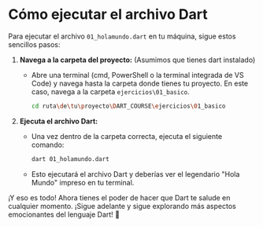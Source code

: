 # Cómo ejecutar el archivo Dart

Para ejecutar el archivo `01_holamundo.dart` en tu máquina, sigue estos sencillos pasos:

1. **Navega a la carpeta del proyecto:** (Asumimos que tienes dart instalado)
   - Abre una terminal (cmd, PowerShell o la terminal integrada de VS Code) y navega hasta la carpeta donde tienes tu proyecto. En este caso, navega a la carpeta `ejercicios\01_basico`.
     ```bash
     cd ruta\de\tu\proyecto\DART_COURSE\ejercicios\01_basico
     ```

2. **Ejecuta el archivo Dart:**
   - Una vez dentro de la carpeta correcta, ejecuta el siguiente comando:
     ```bash
     dart 01_holamundo.dart
     ```
   - Esto ejecutará el archivo Dart y deberías ver el legendario "Hola Mundo" impreso en tu terminal.

¡Y eso es todo! Ahora tienes el poder de hacer que Dart te salude en cualquier momento. ¡Sigue adelante y sigue explorando más aspectos emocionantes del lenguaje Dart! 🚀